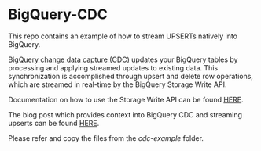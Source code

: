 # BigQuery-CDC
This repo contains an example of how to stream UPSERTs natively into BigQuery.

[BigQuery change data capture (CDC)](https://cloud.google.com/bigquery/docs/change-data-capture) updates your BigQuery tables by processing and applying streamed updates to existing data. This synchronization is accomplished through upsert and delete row operations, which are streamed in real-time by the BigQuery Storage Write API. 

Documentation on how to use the Storage Write API can be found [HERE](https://cloud.google.com/bigquery/docs/write-api).

The blog post which provides context into BigQuery CDC and streaming upserts can be found [HERE](https://cloud.google.com/blog/products/data-analytics/bigquery-gains-change-data-capture-functionality).

Please refer and copy the files from the *cdc-example* folder.
